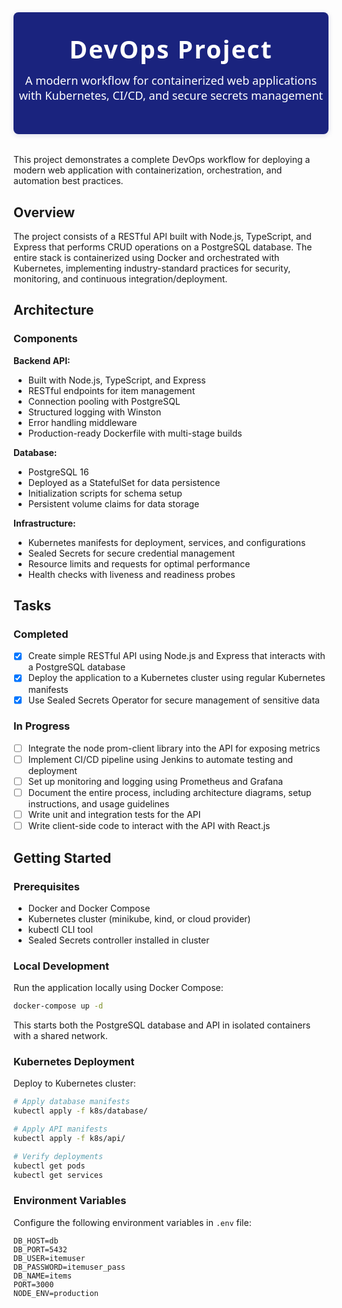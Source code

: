 <div style="background: #1a237e; color: #fff; padding: 32px 0; text-align: center; border-radius: 8px; margin-bottom: 32px; box-shadow: 0 2px 8px rgba(26,35,126,0.15);">
  <h1 style="font-size: 2.8em; margin: 0; font-family: 'Segoe UI', Arial, sans-serif; letter-spacing: 2px;">DevOps Project</h1>
  <p style="font-size: 1.3em; margin-top: 12px; font-family: 'Segoe UI', Arial, sans-serif;">A modern workflow for containerized web applications with Kubernetes, CI/CD, and secure secrets management</p>
</div>

This project demonstrates a complete DevOps workflow for deploying a modern web application with containerization, orchestration, and automation best practices.

## Overview

The project consists of a RESTful API built with Node.js, TypeScript, and Express that performs CRUD operations on a PostgreSQL database. The entire stack is containerized using Docker and orchestrated with Kubernetes, implementing industry-standard practices for security, monitoring, and continuous integration/deployment.

## Architecture

### Components

**Backend API:**

- Built with Node.js, TypeScript, and Express
- RESTful endpoints for item management
- Connection pooling with PostgreSQL
- Structured logging with Winston
- Error handling middleware
- Production-ready Dockerfile with multi-stage builds

**Database:**

- PostgreSQL 16
- Deployed as a StatefulSet for data persistence
- Initialization scripts for schema setup
- Persistent volume claims for data storage

**Infrastructure:**

- Kubernetes manifests for deployment, services, and configurations
- Sealed Secrets for secure credential management
- Resource limits and requests for optimal performance
- Health checks with liveness and readiness probes

## Tasks

### Completed

- [x] Create simple RESTful API using Node.js and Express that interacts with a PostgreSQL database
- [x] Deploy the application to a Kubernetes cluster using regular Kubernetes manifests
- [x] Use Sealed Secrets Operator for secure management of sensitive data

### In Progress

- [ ] Integrate the node prom-client library into the API for exposing metrics
- [ ] Implement CI/CD pipeline using Jenkins to automate testing and deployment
- [ ] Set up monitoring and logging using Prometheus and Grafana
- [ ] Document the entire process, including architecture diagrams, setup instructions, and usage guidelines
- [ ] Write unit and integration tests for the API
- [ ] Write client-side code to interact with the API with React.js

## Getting Started

### Prerequisites

- Docker and Docker Compose
- Kubernetes cluster (minikube, kind, or cloud provider)
- kubectl CLI tool
- Sealed Secrets controller installed in cluster

### Local Development

Run the application locally using Docker Compose:

```bash
docker-compose up -d
```

This starts both the PostgreSQL database and API in isolated containers with a shared network.

### Kubernetes Deployment

Deploy to Kubernetes cluster:

```bash
# Apply database manifests
kubectl apply -f k8s/database/

# Apply API manifests
kubectl apply -f k8s/api/

# Verify deployments
kubectl get pods
kubectl get services
```

### Environment Variables

Configure the following environment variables in `.env` file:

```
DB_HOST=db
DB_PORT=5432
DB_USER=itemuser
DB_PASSWORD=itemuser_pass
DB_NAME=items
PORT=3000
NODE_ENV=production
```

